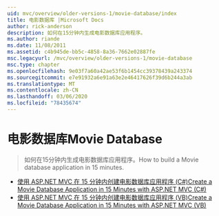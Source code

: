 ```yaml
---
uid: mvc/overview/older-versions-1/movie-database/index
title: 电影数据库 |Microsoft Docs
author: rick-anderson
description: 如何在15分钟内生成电影数据库应用程序。
ms.author: riande
ms.date: 11/08/2011
ms.assetid: c4b945de-bb5c-4858-8a36-7662e02887fe
msc.legacyurl: /mvc/overview/older-versions-1/movie-database
msc.type: chapter
ms.openlocfilehash: 9e03f7a60a42ae53f6b1454cc39378439a243374
ms.sourcegitcommit: e7e91932a6e91a63e2e46417626f39d6b244a3ab
ms.translationtype: MT
ms.contentlocale: zh-CN
ms.lasthandoff: 03/06/2020
ms.locfileid: "78435674"
---
```

# <a name="movie-database"></a><span data-ttu-id="6c8a5-103">电影数据库</span><span class="sxs-lookup"><span data-stu-id="6c8a5-103">Movie Database</span></span>

> <span data-ttu-id="6c8a5-104">如何在15分钟内生成电影数据库应用程序。</span><span class="sxs-lookup"><span data-stu-id="6c8a5-104">How to build a Movie database application in 15 minutes.</span></span>

- [<span data-ttu-id="6c8a5-105">使用 ASP.NET MVC 在 15 分钟内创建电影数据库应用程序 (C#)</span><span class="sxs-lookup"><span data-stu-id="6c8a5-105">Create a Movie Database Application in 15 Minutes with ASP.NET MVC (C#)</span></span>](create-a-movie-database-application-in-15-minutes-with-asp-net-mvc-cs.md)
- [<span data-ttu-id="6c8a5-106">使用 ASP.NET MVC 在 15 分钟内创建电影数据库应用程序 (VB)</span><span class="sxs-lookup"><span data-stu-id="6c8a5-106">Create a Movie Database Application in 15 Minutes with ASP.NET MVC (VB)</span></span>](create-a-movie-database-application-in-15-minutes-with-asp-net-mvc-vb.md)
